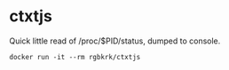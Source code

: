 # ctxtjs

Quick little read of /proc/$PID/status, dumped to console.

```
docker run -it --rm rgbkrk/ctxtjs
```
